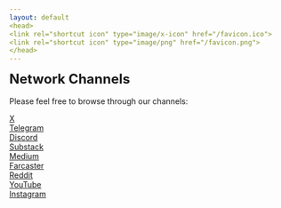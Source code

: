 ```yaml
---
layout: default
<head>
<link rel="shortcut icon" type="image/x-icon" href="/favicon.ico">
<link rel="shortcut icon" type="image/png" href="/favicon.png">
</head>
---
```

<b><font size="5">Network Channels</font></b>
<br>
<br>
Please feel free to browse through our channels: 

<a href="https://x.com/netxork" target="_blank">X</a>
<br>
<a href="https://t.me/networkfoundation" target="_blank">Telegram</a>
<br>
<a href="https://discord.gg/sCtK6YK" target="_blank">Discord</a>
<br>
<a href="https://network.substack.com/" target="_blank">Substack</a>
<br>
<a href="https://medium.com/@network" target="_blank">Medium</a>
<br>
<a href="https://farcaster.xyz/netxork" target="_blank">Farcaster</a>
<br>
<a href="https://reddit.com/r/netxork" target="_blank">Reddit</a>
<br>
<a href="https://youtube.com/@netxork" target="_blank">YouTube</a>
<br>
<a href="https://instagram.com/netxork" target="_blank">Instagram</a>
<br>




